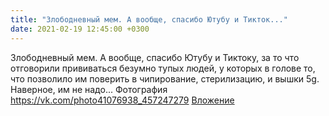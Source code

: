 ```yaml
---
title: "Злободневный мем. А вообще, спасибо Ютубу и Тикток..."
date: 2021-02-19 12:45:00 +0300
---
```


Злободневный мем. А вообще, спасибо Ютубу и Тиктоку, за то что отговорили прививаться безумно тупых людей, у которых в голове то, что позволило им поверить в чипирование, стерилизацию, и вышки 5g. Наверное, им не надо...
Фотография
<a class="vk-attach" href="https://vk.com/photo41076938_457247279">https://vk.com/photo41076938_457247279</a>
<a class="vk-attach" href="https://vk.com/photo41076938_457247279">Вложение</a>
